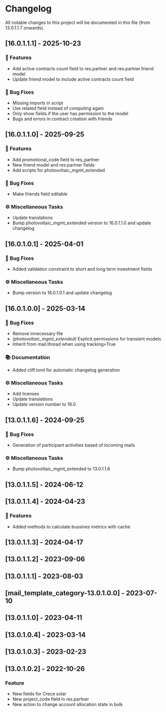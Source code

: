 # Changelog

All notable changes to this project will be documented in this file (from 13.0.1.1.7 onwards).

## [16.0.1.1.1] - 2025-10-23

### 🚀 Features

- Add active contracts count field to res.partner and res.partner.friend model
- Update friend model to include active contracts count field

### 🐛 Bug Fixes

- Missing imports in script
- Use related field instead of computing again
- Only show fields if the user has permission to the model
- Bugs and errors in contract creation with friends

## [16.0.1.1.0] - 2025-09-25

### 🚀 Features

- Add promotional_code field to res_partner
- New friend model and res.partner fields
- Add scripts for photovoltaic_mgmt_extended

### 🐛 Bug Fixes

- Make friends field editable

### ⚙️ Miscellaneous Tasks

- Update translations
- Bump photovoltaic_mgmt_extended version to 16.0.1.1.0 and update changelog

## [16.0.1.0.1] - 2025-04-01

### 🐛 Bug Fixes

- Added validation constraint to short and long term investment fields

### ⚙️ Miscellaneous Tasks

- Bump version to 16.0.1.0.1 and update changelog

## [16.0.1.0.0] - 2025-03-14

### 🐛 Bug Fixes

- Remove innecessary file
- *(photovoltaic_mgmt_extended)* Explicit permissions for transient models
- Inherit from mail.thread when using tracking=True

### 📚 Documentation

- Added cliff.toml for automatic changelog generation

### ⚙️ Miscellaneous Tasks

- Add licenses
- Update translations
- Update version number to 16.0

## [13.0.1.1.6] - 2024-09-25

### 🐛 Bug Fixes

- Generation of participant activities based of incoming mails

### ⚙️ Miscellaneous Tasks

- Bump photovoltaic_mgmt_extended to 13.0.1.1.6

## [13.0.1.1.5] - 2024-06-12

## [13.0.1.1.4] - 2024-04-23

### 🚀 Features

- Added methods to calculate bussines metrics with cache

## [13.0.1.1.3] - 2024-04-17

## [13.0.1.1.2] - 2023-09-06

## [13.0.1.1.1] - 2023-08-03

## [mail_template_category-13.0.1.0.0] - 2023-07-10

## [13.0.1.1.0] - 2023-04-11

## [13.0.1.0.4] - 2023-03-14

## [13.0.1.0.3] - 2023-02-23

## [13.0.1.0.2] - 2022-10-26

### Feature

- New fields for Crece solar
- New project_code field in res.partner
- New action to change account allocation state in bulk

<!-- generated by git-cliff -->
